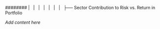 ######## |   |   |   |   |   |   |   ├── Sector Contribution to Risk vs. Return in Portfolio

*Add content here*